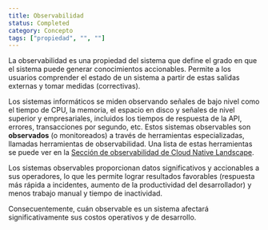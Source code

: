 ```yaml
---
title: Observabilidad
status: Completed
category: Concepto
tags: ["propiedad", "", ""]
---
```


La observabilidad es una propiedad del sistema que define el grado en que el sistema puede generar conocimientos accionables.
Permite a los usuarios comprender el estado de un sistema a partir de estas salidas externas y tomar medidas (correctivas).

Los sistemas informáticos se miden observando señales de bajo nivel como el tiempo de CPU, la memoria, el espacio en disco y señales de nivel superior y empresariales, incluidos los tiempos de respuesta de la API, errores, transacciones por segundo, etc.
Estos sistemas observables son **observados** (o monitoreados) a través de herramientas especializadas, llamadas herramientas de observabilidad. Una lista de estas herramientas se puede ver en la [Sección de observabilidad de Cloud Native Landscape](https://landscape.cncf.io/?group=projects-and-products&view-mode=card#observability-and-analysis--observability).

Los sistemas observables proporcionan datos significativos y accionables a sus operadores, lo que les permite lograr resultados favorables (respuesta más rápida a incidentes, aumento de la productividad del desarrollador) y menos trabajo manual y tiempo de inactividad.

Consecuentemente, cuán observable es un sistema afectará significativamente sus costos operativos y de desarrollo.